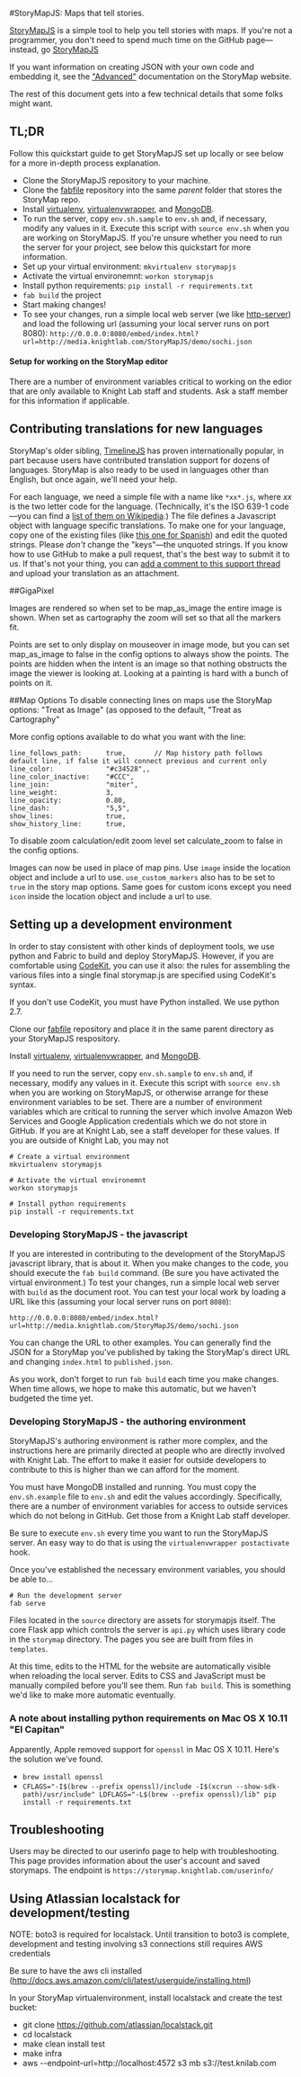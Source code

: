 #StoryMapJS: Maps that tell stories.

[StoryMapJS](http://storymap.knightlab.com) is a simple tool to help you tell stories with maps. If you're not a programmer, you don't need to spend much time on the GitHub page—instead, go [StoryMapJS](http://storymap.knightlab.com)

If you want information on creating JSON with your own code and embedding it, see the ["Advanced"](http://storymap.knightlab.com/advanced.html) documentation on the StoryMap website.

The rest of this document gets into a few technical details that some folks might want.

## TL;DR

Follow this quickstart guide to get StoryMapJS set up locally or see below for a more in-depth process explanation.

* Clone the StoryMapJS repository to your machine.
* Clone the [fabfile](https://github.com/NUKnightLab/fablib) repository into the same *parent* folder that stores the StoryMap repo.
* Install [virtualenv](https://pypi.python.org/pypi/virtualenv), [virtualenvwrapper](http://virtualenvwrapper.readthedocs.org/), and [MongoDB](https://www.mongodb.org/).
* To run the server, copy `env.sh.sample` to `env.sh` and, if necessary, modify any values in it. Execute this script with `source env.sh` when you are working on StoryMapJS. If you're unsure whether you need to run the server for your project, see below this quickstart for more information.
* Set up your virtual environment:
  `mkvirtualenv storymapjs`
* Activate the virtual environemnt:
   `workon storymapjs`
* Install python requirements:
  `pip install -r requirements.txt`
* `fab build` the project
* Start making changes!
* To see your changes, run a simple local web server (we like [http-server](https://www.npmjs.com/package/http-server)) and load the following url (assuming your local server runs on port 8080): 
`http://0.0.0.0:8080/embed/index.html?url=http://media.knightlab.com/StoryMapJS/demo/sochi.json`

#### Setup for working on the StoryMap editor

There are a number of environment variables critical to working on the edior that are only available to Knight Lab staff and students. Ask a staff member for this information if applicable. 

## Contributing translations for new languages

StoryMap's older sibling, [TimelineJS](http://timeline.knightlab.com) has proven internationally popular, in part because users have contributed translation support for dozens of languages.  StoryMap is also ready to be used in languages other than English, but once again, we'll need your help.

For each language, we need a simple file with a name like `*xx*.js`, where *xx* is the two letter code for the language. (Technically, it's the ISO 639-1 code—you can find a [list of them on Wikipedia](http://en.wikipedia.org/wiki/List_of_ISO_639-1_codes).) The file defines a Javascript object with language specific translations. To make one for your language, copy one of the existing files (like [this one for Spanish](https://github.com/NUKnightLab/StoryMapJS/blob/master/source/js/language/locale/es.js)) and edit the quoted strings. Please *don't* change the "keys"—the unquoted strings. If you know how to use GitHub to make a pull request, that's the best way to submit it to us. If that's not your thing, you can [add a comment to this support thread](https://knightlab.zendesk.com/entries/33066836-Help-us-translate-StoryMapJS-into-other-languages) and upload your translation as an attachment.

##GigaPixel

Images are rendered so when set to be map_as_image the entire image is shown. When set as cartography the zoom will set so that all the markers fit.

Points are set to only display on mouseover in image mode, but you can set map_as_image to false in the config options to always show the points. The points are hidden when the intent is an image so that nothing obstructs the image the viewer is looking at. Looking at a painting is hard with a bunch of points on it.

##Map Options
To disable connecting lines on maps use the StoryMap options: "Treat as Image" (as opposed to the default, "Treat as Cartography"

More config options available to do what you want with the line:

	line_follows_path:      true,		// Map history path follows default line, if false it will connect previous and current only
	line_color:             "#c34528",,
	line_color_inactive:    "#CCC",
	line_join:              "miter",
	line_weight:            3,
	line_opacity:           0.80,
	line_dash:              "5,5",
	show_lines:             true,
	show_history_line:      true,


To disable zoom calculation/edit zoom level set calculate_zoom to false in the config options.


Images can now be used in place of map pins.
Use `image` inside the location object and include a url to use. `use_custom_markers` also has to be set to `true` in the story map options. Same goes for custom icons except you need `icon` inside the location object and include a url to use.

## Setting up a development environment

In order to stay consistent with other kinds of deployment tools, we use python and Fabric to build and deploy StoryMapJS. However, if you are comfortable using [CodeKit](http://incident57.com/codekit/), you can use it also: the rules for assembling the various files into a single final storymap.js are specified using CodeKit's syntax.

If you don't use CodeKit, you must have Python installed. We use python 2.7.

Clone our [fabfile](https://github.com/NUKnightLab/fablib) repository and place it in the same parent directory as your StoryMapJS respository.

Install [virtualenv](https://pypi.python.org/pypi/virtualenv), [virtualenvwrapper](http://virtualenvwrapper.readthedocs.org/), and [MongoDB](https://www.mongodb.org/).

If you need to run the server, copy `env.sh.sample` to `env.sh` and, if necessary, modify any values in it. Execute this script with `source env.sh` when you are working on StoryMapJS, or otherwise arrange for these environment variables to be set. There are a number of environment variables which are critical to running the server which involve Amazon Web Services and Google Application credentials which we do not store in GitHub. If you are at Knight Lab, see a staff developer for these values. If you are outside of Knight Lab, you may not

    # Create a virtual environment
    mkvirtualenv storymapjs

    # Activate the virtual environemnt
    workon storymapjs

    # Install python requirements
    pip install -r requirements.txt

### Developing StoryMapJS - the javascript
If you are interested in contributing to the development of the StoryMapJS javascript library, that is about it. When you make changes to the code, you should execute the `fab build` command. (Be sure you have activated the virtual environment.) To test your changes, run a simple local web server with `build` as the document root. You can test your local work by loading a URL like this (assuming your local server runs on port `8080`):

	http://0.0.0.0:8080/embed/index.html?url=http://media.knightlab.com/StoryMapJS/demo/sochi.json

You can change the URL to other examples. You can generally find the JSON for a StoryMap you've published by taking the StoryMap's direct URL and changing `index.html` to `published.json`.

As you work, don't forget to run `fab build` each time you make changes. When time allows, we hope to make this automatic, but we haven't budgeted the time yet.

### Developing StoryMapJS - the authoring environment

StoryMapJS's authoring environment is rather more complex, and the instructions here are primarily directed at people who are directly involved with Knight Lab. The effort to make it easier for outside developers to contribute to this is higher than we can afford for the moment.  

You must have MongoDB installed and running. You must copy the `env.sh.example` file to `env.sh` and edit the values accordingly. Specifically, there are a number of environment variables for access to outside services which do not belong in GitHub. Get those from a Knight Lab staff developer.

Be sure to execute `env.sh` every time you want to run the StoryMapJS server. An easy way to do that is using the `virtualenvwrapper postactivate` hook.

Once you've established the necessary environment variables, you should be able to...

    # Run the development server
    fab serve

Files located in the `source` directory are assets for storymapjs itself. The core Flask app which controls the server is `api.py` which uses library code in the `storymap` directory. The pages you see are built from files in `templates`.

At this time, edits to the HTML for the website are automatically visible when reloading the local server. Edits to CSS and JavaScript must be manually compiled before you'll see them.  Run `fab build`. This is something we'd like to make more automatic eventually.

### A note about installing python requirements on Mac OS X 10.11 "El Capitan"
Apparently, Apple removed support for `openssl` in Mac OS X 10.11. Here's the solution we've found.

* `brew install openssl`
* `CFLAGS="-I$(brew --prefix openssl)/include -I$(xcrun --show-sdk-path)/usr/include" LDFLAGS="-L$(brew --prefix openssl)/lib" pip install -r requirements.txt`


## Troubleshooting

Users may be directed to our userinfo page to help with troubleshooting. This page provides information about the user's account and saved storymaps. The endpoint is `https://storymap.knightlab.com/userinfo/`


## Using Atlassian localstack for development/testing

NOTE: boto3 is required for localstack. Until transition to boto3 is complete, development and testing involving s3 connections still requires AWS credentials

Be sure to have the aws cli installed (http://docs.aws.amazon.com/cli/latest/userguide/installing.html)

In your StoryMap virtualenvironment, install localstack and create the test bucket:

  * git clone https://github.com/atlassian/localstack.git
  * cd localstack
  * make clean install test
  * make infra
  * aws --endpoint-url=http://localhost:4572 s3 mb s3://test.knilab.com
